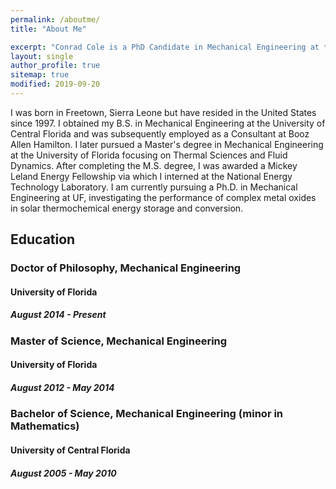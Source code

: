 ```yaml
---
permalink: /aboutme/
title: "About Me"

excerpt: "Conrad Cole is a PhD Candidate in Mechanical Engineering at the University of Florida."
layout: single
author_profile: true
sitemap: true
modified: 2019-09-20
---
```

I was born in Freetown, Sierra Leone but have resided in the United States since 1997. I obtained my B.S. in Mechanical Engineering at the University of Central Florida and was subsequently employed as a Consultant at Booz Allen Hamilton.
I later pursued a Master's degree in Mechanical Engineering at the University of Florida focusing on Thermal Sciences and Fluid Dynamics. After completing the M.S. degree, I was awarded a Mickey Leland Energy Fellowship via which I interned at the National Energy Technology Laboratory. 
I am currently pursuing a Ph.D. in Mechanical Engineering at UF, investigating the performance of complex metal oxides in solar thermochemical energy storage and conversion.  


## Education

### Doctor of Philosophy, Mechanical Engineering

#### University of Florida

##### August 2014 - Present

### Master of Science, Mechanical Engineering

#### University of Florida

##### August 2012 - May 2014

### Bachelor of Science, Mechanical Engineering (minor in Mathematics)

#### University of Central Florida

##### August 2005 - May 2010


